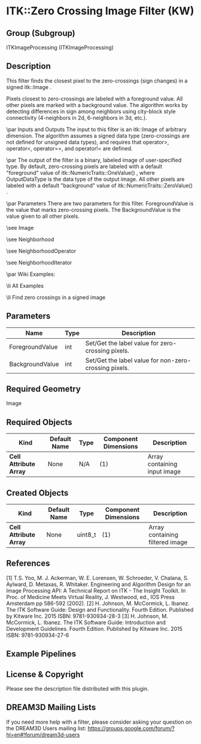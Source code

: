# ITK::Zero Crossing Image Filter (KW)  #


## Group (Subgroup) ##

ITKImageProcessing (ITKImageProcessing)

## Description ##

This filter finds the closest pixel to the zero-crossings (sign changes) in a signed itk::Image .

Pixels closest to zero-crossings are labeled with a foreground value. All other pixels are marked with a background value. The algorithm works by detecting differences in sign among neighbors using city-block style connectivity (4-neighbors in 2d, 6-neighbors in 3d, etc.).

\par Inputs and Outputs
The input to this filter is an itk::Image of arbitrary dimension. The algorithm assumes a signed data type (zero-crossings are not defined for unsigned data types), and requires that operator>, operator<, operator==, and operator!= are defined.

\par
The output of the filter is a binary, labeled image of user-specified type. By default, zero-crossing pixels are labeled with a default "foreground" value of itk::NumericTraits<OutputDataType>::OneValue() , where OutputDataType is the data type of the output image. All other pixels are labeled with a default "background" value of itk::NumericTraits<OutputDataType>::ZeroValue() .

\par Parameters
There are two parameters for this filter. ForegroundValue is the value that marks zero-crossing pixels. The BackgroundValue is the value given to all other pixels.

\see Image

\see Neighborhood

\see NeighborhoodOperator

\see NeighborhoodIterator

\par Wiki Examples:

\li All Examples

\li Find zero crossings in a signed image

## Parameters ##

| Name | Type | Description |
|------|------|-------------|
| ForegroundValue | int| Set/Get the label value for zero-crossing pixels. |
| BackgroundValue | int| Set/Get the label value for non-zero-crossing pixels. |


## Required Geometry ##

Image

## Required Objects ##

| Kind | Default Name | Type | Component Dimensions | Description |
|------|--------------|------|----------------------|-------------|
| **Cell Attribute Array** | None | N/A | (1)  | Array containing input image

## Created Objects ##

| Kind | Default Name | Type | Component Dimensions | Description |
|------|--------------|------|----------------------|-------------|
| **Cell Attribute Array** | None | uint8_t | (1)  | Array containing filtered image

## References ##

[1] T.S. Yoo, M. J. Ackerman, W. E. Lorensen, W. Schroeder, V. Chalana, S. Aylward, D. Metaxas, R. Whitaker. Engineering and Algorithm Design for an Image Processing API: A Technical Report on ITK - The Insight Toolkit. In Proc. of Medicine Meets Virtual Reality, J. Westwood, ed., IOS Press Amsterdam pp 586-592 (2002). 
[2] H. Johnson, M. McCormick, L. Ibanez. The ITK Software Guide: Design and Functionality. Fourth Edition. Published by Kitware Inc. 2015 ISBN: 9781-930934-28-3
[3] H. Johnson, M. McCormick, L. Ibanez. The ITK Software Guide: Introduction and Development Guidelines. Fourth Edition. Published by Kitware Inc. 2015 ISBN: 9781-930934-27-6

## Example Pipelines ##



## License & Copyright ##

Please see the description file distributed with this plugin.

## DREAM3D Mailing Lists ##

If you need more help with a filter, please consider asking your question on the DREAM3D Users mailing list:
https://groups.google.com/forum/?hl=en#!forum/dream3d-users
